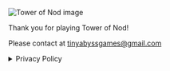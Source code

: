 ![Tower of Nod image](https://store.steampowered.com/gfxproxy/betagfx/apps/2927520/header.jpg?t=1729769150)

Thank you for playing Tower of Nod!

Please contact at <tinyabyssgames@gmail.com>

<details><summary>Privacy Policy</summary> Tower of Nod does not collect or store any user information whatsoever</details>
